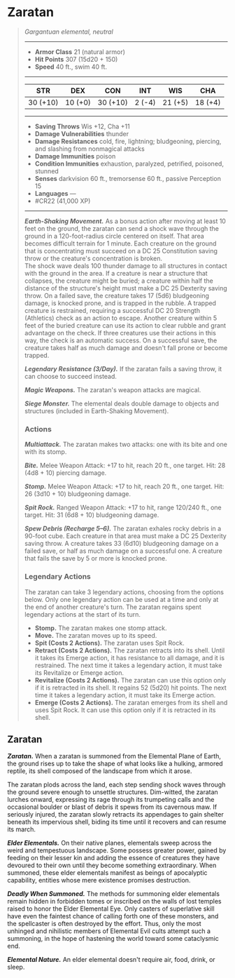 # Zaratan
>*Gargantuan elemental, neutral*
>___
>- **Armor Class** 21 (natural armor)
>- **Hit Points** 307 (15d20 + 150)
>- **Speed** 40 ft., swim 40 ft.
>___
>|STR|DEX|CON|INT|WIS|CHA|
>|:---:|:---:|:---:|:---:|:---:|:---:|
>|30 (+10)|10 (+0)|30 (+10)|2 (-4)|21 (+5)|18 (+4)|
>___
>- **Saving Throws** Wis +12, Cha +11
>- **Damage Vulnerabilities** thunder
>- **Damage Resistances** cold, fire, lightning; bludgeoning, piercing, and slashing from nonmagical attacks
>- **Damage Immunities** poison
>- **Condition Immunities** exhaustion, paralyzed, petrified, poisoned, stunned
>- **Senses** darkvision 60 ft., tremorsense 60 ft., passive Perception 15
>- **Languages** —
>- #CR22 (41,000 XP)
>___
>***Earth-Shaking Movement.*** As a bonus action after moving at least 10 feet on the ground, the zaratan can send a shock wave through the ground in a 120-foot-radius circle centered on itself. That area becomes difficult terrain for 1 minute. Each creature on the ground that is concentrating must succeed on a DC 25 Constitution saving throw or the creature's concentration is broken.  
>The shock wave deals 100 thunder damage to all structures in contact with the ground in the area. If a creature is near a structure that collapses, the creature might be buried; a creature within half the distance of the structure's height must make a DC 25 Dexterity saving throw. On a failed save, the creature takes 17 (5d6) bludgeoning damage, is knocked prone, and is trapped in the rubble. A trapped creature is restrained, requiring a successful DC 20 Strength (Athletics) check as an action to escape. Another creature within 5 feet of the buried creature can use its action to clear rubble and grant advantage on the check. If three creatures use their actions in this way, the check is an automatic success. On a successful save, the creature takes half as much damage and doesn't fall prone or become trapped.  
>
>***Legendary Resistance (3/Day).*** If the zaratan fails a saving throw, it can choose to succeed instead.  
>
>***Magic Weapons.*** The zaratan's weapon attacks are magical.  
>
>***Siege Monster.*** The elemental deals double damage to objects and structures (included in Earth-Shaking Movement).  
>
>### Actions
>***Multiattack.*** The zaratan makes two attacks: one with its bite and one with its stomp.  
>
>***Bite.*** Melee Weapon Attack: +17 to hit, reach 20 ft., one target. Hit: 28 (4d8 + 10) piercing damage.  
>
>***Stomp.*** Melee Weapon Attack: +17 to hit, reach 20 ft., one target. Hit: 26 (3d10 + 10) bludgeoning damage.  
>
>***Spit Rock.*** Ranged Weapon Attack: +17 to hit, range 120/240 ft., one target. Hit: 31 (6d8 + 10) bludgeoning damage.  
>
>***Spew Debris (Recharge 5–6).*** The zaratan exhales rocky debris in a 90-foot cube. Each creature in that area must make a DC 25 Dexterity saving throw. A creature takes 33 (6d10) bludgeoning damage on a failed save, or half as much damage on a successful one. A creature that fails the save by 5 or more is knocked prone.  
>
>### Legendary Actions
>The zaratan can take 3 legendary actions, choosing from the options below. Only one legendary action can be used at a time and only at the end of another creature's turn. The zaratan regains spent legendary actions at the start of its turn.
>
>- **Stomp.** The zaratan makes one stomp attack.
>- **Move.** The zaratan moves up to its speed.
>- **Spit (Costs 2 Actions).** The zaratan uses Spit Rock.
>- **Retract (Costs 2 Actions).** The zaratan retracts into its shell. Until it takes its Emerge action, it has resistance to all damage, and it is restrained. The next time it takes a legendary action, it must take its Revitalize or Emerge action.
>- **Revitalize (Costs 2 Actions).** The zaratan can use this option only if it is retracted in its shell. It regains 52 (5d20) hit points. The next time it takes a legendary action, it must take its Emerge action.
>- **Emerge (Costs 2 Actions).** The zaratan emerges from its shell and uses Spit Rock. It can use this option only if it is retracted in its shell.

## Zaratan

***Zaratan.*** When a zaratan is summoned from the Elemental Plane of Earth, the ground rises up to take the shape of what looks like a hulking, armored reptile, its shell composed of the landscape from which it arose.

The zaratan plods across the land, each step sending shock waves through the ground severe enough to unsettle structures. Dim-witted, the zaratan lurches onward, expressing its rage through its trumpeting calls and the occasional boulder or blast of debris it spews from its cavernous maw. If seriously injured, the zaratan slowly retracts its appendages to gain shelter beneath its impervious shell, biding its time until it recovers and can resume its march.

***Elder Elementals.*** On their native planes, elementals sweep across the weird and tempestuous landscape. Some possess greater power, gained by feeding on their lesser kin and adding the essence of creatures they have devoured to their own until they become something extraordinary. When summoned, these elder elementals manifest as beings of apocalyptic capability, entities whose mere existence promises destruction.

***Deadly When Summoned.*** The methods for summoning elder elementals remain hidden in forbidden tomes or inscribed on the walls of lost temples raised to honor the Elder Elemental Eye. Only casters of superlative skill have even the faintest chance of calling forth one of these monsters, and the spellcaster is often destroyed by the effort. Thus, only the most unhinged and nihilistic members of Elemental Evil cults attempt such a summoning, in the hope of hastening the world toward some cataclysmic end.

***Elemental Nature.*** An elder elemental doesn't require air, food, drink, or sleep.
